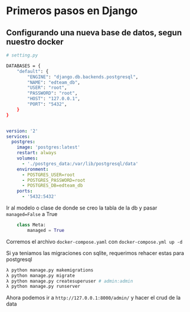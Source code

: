# Primeros pasos en Django

## Configurando una nueva base de datos, segun nuestro docker

```sh
# setting.py

DATABASES = {
    "default": {
        "ENGINE": "django.db.backends.postgresql",
        "NAME": "edteam_db",
        "USER": "root",
        "PASSWORD": "root",
        "HOST": "127.0.0.1",
        "PORT": "5432",
    }
}
```
```yml

version: '2'
services:
  postgres:
    image: 'postgres:latest'
    restart: always
    volumes:
      - './postgres_data:/var/lib/postgresql/data'
    environment:
      - POSTGRES_USER=root
      - POSTGRES_PASSWORD=root
      - POSTGRES_DB=edteam_db
    ports:
      - '5432:5432'

```
Ir al modelo o clase de donde se creo la tabla de la db y pasar ``managed=False`` a True

```py
    class Meta:
        managed = True
```

Corremos el archivo ``docker-compose.yaml`` con `docker-compose.yml up -d`

Si ya teniamos las migraciones con sqlite, requerimos rehacer estas para postgresql

```sh
λ python manage.py makemigrations
λ python manage.py migrate
λ python manage.py createsuperuser # admin:admin
λ python manage.py runserver
```
Ahora podemos ir a `http://127.0.0.1:8000/admin/` y hacer el crud de la data

